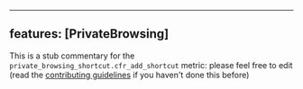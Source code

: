 
---
features: [PrivateBrowsing]
---

This is a stub commentary for the `private_browsing_shortcut.cfr_add_shortcut` metric: please feel free to edit (read the
[contributing guidelines](https://github.com/mozilla/glean-annotations/blob/main/CONTRIBUTING.md)
if you haven't done this before)
